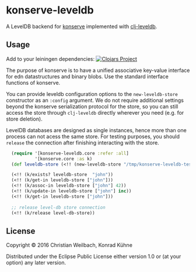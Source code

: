 # konserve-leveldb

A LevelDB backend for [konserve](https://github.com/replikativ/konserve) implemented with [clj-leveldb](https://github.com/Factual/clj-leveldb). 

## Usage

Add to your leiningen dependencies:
[![Clojars Project](http://clojars.org/io.replikativ/konserve-leveldb/latest-version.svg)](http://clojars.org/io.replikativ/konserve-leveldb)

The purpose of konserve is to have a unified associative key-value interface for
edn datastructures and binary blobs. Use the standard interface functions of konserve.

You can provide leveldb configuration options to the `new-leveldb-store`
constructor as an `:config` argument. We do not require additional settings
beyond the konserve serialization protocol for the store, so you can still
access the store through `clj-leveldb` directly wherever you need (e.g. for
store deletion).

LevelDB databases are designed as single instances, hence more than one process can not acess the same store. For testing purposes, you should `release` the connection after finishing interacting with the store.

~~~clojure
  (require '[konserve-leveldb.core :refer :all]
           '[konserve.core :as k)
  (def leveldb-store (<!! (new-leveldb-store "/tmp/konserve-leveldb-test")))

  (<!! (k/exists? leveldb-store  "john"))
  (<!! (k/get-in leveldb-store ["john"]))
  (<!! (k/assoc-in leveldb-store ["john"] 42))
  (<!! (k/update-in leveldb-store ["john"] inc))
  (<!! (k/get-in leveldb-store ["john"]))
 
  ;; release level-db store connection
  (<!! (k/release level-db-store))
~~~



## License

Copyright © 2016 Christian Weilbach, Konrad Kühne

Distributed under the Eclipse Public License either version 1.0 or (at
your option) any later version.
